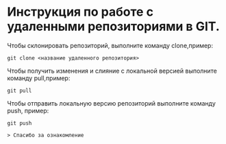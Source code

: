 # Инcтрукция по работе с удаленными репозиториями в GIT.

 Чтобы склонировать репозиторий, выполните команду clone,пример: 

 ~~~
 git clone <название удаленного репозитория>
 ~~~

 Чтобы получить изменения и слияние с  локальной версией выполните команду pull,пример:

 ~~~
 git pull
 ~~~

 Чтобы отправить локальную версию репозиторий выполните команду push,  пример:

 ~~~
 git push

 > Спасибо за ознакомление
